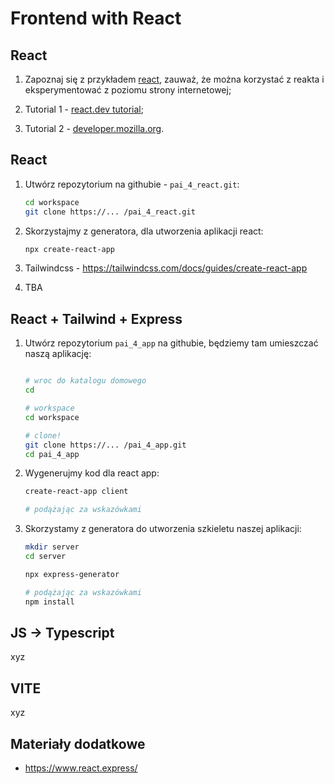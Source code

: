 # Frontend with React

## React

1. Zapoznaj się z przykładem [react](react/), zauważ, że można korzystać z reakta i eksperymentować z poziomu strony internetowej;

2. Tutorial 1 - [react.dev tutorial](https://react.dev/learn);

3. Tutorial 2 - [developer.mozilla.org](https://developer.mozilla.org/en-US/docs/Learn/Tools_and_testing/Client-side_JavaScript_frameworks/React_getting_started).

## React

1. Utwórz repozytorium na githubie - `pai_4_react.git`:

   ```bash
   cd workspace
   git clone https://... /pai_4_react.git
   ```

2. Skorzystajmy z generatora, dla utworzenia aplikacji react:

   ```bash
   npx create-react-app
   ```

3. Tailwindcss - https://tailwindcss.com/docs/guides/create-react-app

4. TBA

## React + Tailwind + Express

1. Utwórz repozytorium `pai_4_app` na githubie, będziemy tam umieszczać naszą aplikację:

   ```bash
   
   # wroc do katalogu domowego
   cd

   # workspace
   cd workspace

   # clone!
   git clone https://... /pai_4_app.git
   cd pai_4_app
   ```

3. Wygenerujmy kod dla react app:

   ```bash
   create-react-app client

   # podążając za wskazówkami
   ```

4. Skorzystamy z generatora do utworzenia szkieletu naszej aplikacji:

   ```bash
   mkdir server
   cd server

   npx express-generator

   # podążając za wskazówkami
   npm install
   ```

## JS -> Typescript

xyz

## VITE

xyz

## Materiały dodatkowe

- https://www.react.express/
